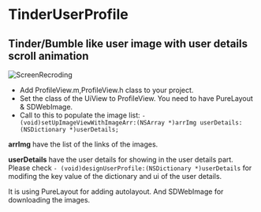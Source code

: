 # TinderUserProfile
## Tinder/Bumble like user image with user details scroll animation 

![ScreenRecroding](https://github.com/souvickcse/TinderUserProfile/raw/master/ScreenRecording.gif)
* Add ProfileView.m,ProfileView.h class to your project.
* Set the class of the UiView to ProfileView. You need to have PureLayout & SDWebImage.
* Call to this to populate the image list: `- (void)setUpImageViewWithImageArr:(NSArray *)arrImg userDetails:(NSDictionary *)userDetails;`

**arrImg** have the list of the links of the images.

**userDetails** have the user details for showing in the user details part. Please check `- (void)designUserProfile:(NSDictionary *)userDetails` for modifing the key value of the dictionary and ui of the user details.

It is using PureLayout for adding autolayout. And SDWebImage for downloading the images.
